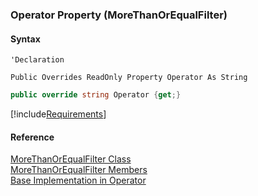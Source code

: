 ﻿### Operator Property (MoreThanOrEqualFilter)

#### Syntax

```vbnet
'Declaration

Public Overrides ReadOnly Property Operator As String
```

```csharp
public override string Operator {get;}
```

[!include[Requirements](../partials/requirements.md)]

#### Reference

[MoreThanOrEqualFilter Class](fcSDK~FChoice.Foundation.Filters.MoreThanOrEqualFilter.md)  
[MoreThanOrEqualFilter Members](fcSDK~FChoice.Foundation.Filters.MoreThanOrEqualFilter_members.md)  
[Base Implementation in Operator](fcSDK~FChoice.Foundation.Filters.OperationFilter~Operator.md)